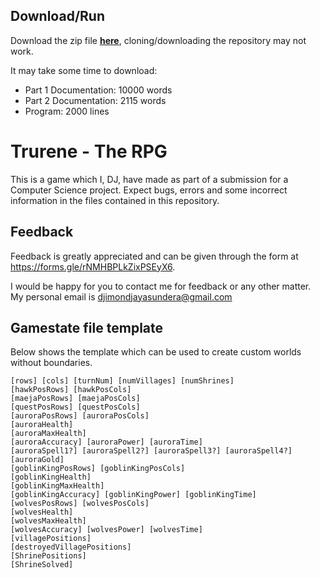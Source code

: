 ## Download/Run

Download the zip file **[here](https://drive.google.com/file/d/1N83e_JdJyPF9xXsPHbBKWK85RdzZC32b/view?usp=sharing)**, cloning/downloading the repository may not work.

It may take some time to download:
* Part 1 Documentation: 10000 words
* Part 2 Documentation: 2115 words
* Program: 2000 lines

# Trurene - The RPG
This is a game which I, DJ, have made as part of a submission for a Computer Science project. Expect bugs, errors and some incorrect information in the files contained in this repository. 


## Feedback

Feedback is greatly appreciated and can be given through the form at https://forms.gle/rNMHBPLkZixPSEyX6.

I would be happy for you to contact me for feedback or any other matter. My personal email is djimondjayasundera@gmail.com

## Gamestate file template

Below shows the template which can be used to create custom worlds without boundaries.

    [rows] [cols] [turnNum] [numVillages] [numShrines]
    [hawkPosRows] [hawkPosCols] 
    [maejaPosRows] [maejaPosCols]
    [questPosRows] [questPosCols]
    [auroraPosRows] [auroraPosCols]
    [auroraHealth] 
    [auroraMaxHealth]
    [auroraAccuracy] [auroraPower] [auroraTime]
    [auroraSpell1?] [auroraSpell2?] [auroraSpell3?] [auroraSpell4?]
    [auroraGold]
    [goblinKingPosRows] [goblinKingPosCols]
    [goblinKingHealth] 
    [goblinKingMaxHealth]
    [goblinKingAccuracy] [goblinKingPower] [goblinKingTime]
    [wolvesPosRows] [wolvesPosCols]
    [wolvesHealth] 
    [wolvesMaxHealth]
    [wolvesAccuracy] [wolvesPower] [wolvesTime]
    [villagePositions]
    [destroyedVillagePositions]
    [ShrinePositions]
    [ShrineSolved]

